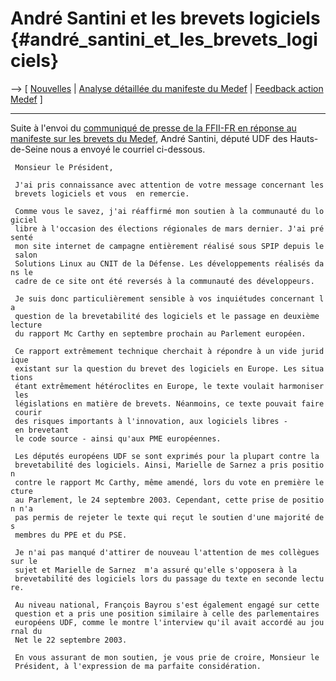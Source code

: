 # André Santini et les brevets logiciels {#andré_santini_et_les_brevets_logiciels}

\--\> \[ [ Nouvelles](SwpatcninoFr "wikilink") \| [ Analyse détaillée du
manifeste du Medef](Medef040629Fr "wikilink") \| [ Feedback action
Medef](Medef040629FeedbackFr "wikilink") \]

------------------------------------------------------------------------

Suite à l\'envoi du [communiqué de presse de la FFII-FR en réponse au
manifeste sur les brevets du
Medef](http://swpat.ffii.org/journal/04/medef0705/index.fr.html "wikilink"),
André Santini, député UDF des Hauts-de-Seine nous a envoyé le courriel
ci-dessous.

` Monsieur le Président,`\
` `\
` J'ai pris connaissance avec attention de votre message concernant les`\
` brevets logiciels et vous  en remercie.`

` Comme vous le savez, j'ai réaffirmé mon soutien à la communauté du logiciel`\
` libre à l'occasion des élections régionales de mars dernier. J'ai présenté`\
` mon site internet de campagne entièrement réalisé sous SPIP depuis le salon`\
` Solutions Linux au CNIT de la Défense. Les développements réalisés dans le`\
` cadre de ce site ont été reversés à la communauté des développeurs.`\
` `\
` Je suis donc particulièrement sensible à vos inquiétudes concernant la`\
` question de la brevetabilité des logiciels et le passage en deuxième lecture`\
` du rapport Mc Carthy en septembre prochain au Parlement européen.`\
` `\
` Ce rapport extrêmement technique cherchait à répondre à un vide juridique`\
` existant sur la question du brevet des logiciels en Europe. Les situations`\
` étant extrêmement hétéroclites en Europe, le texte voulait harmoniser les`\
` législations en matière de brevets. Néanmoins, ce texte pouvait faire courir`\
` des risques importants à l'innovation, aux logiciels libres - en brevetant`\
` le code source - ainsi qu'aux PME européennes.`\
` `\
` Les députés européens UDF se sont exprimés pour la plupart contre la`\
` brevetabilité des logiciels. Ainsi, Marielle de Sarnez a pris position`\
` contre le rapport Mc Carthy, même amendé, lors du vote en première lecture`\
` au Parlement, le 24 septembre 2003. Cependant, cette prise de position n'a`\
` pas permis de rejeter le texte qui reçut le soutien d'une majorité des`\
` membres du PPE et du PSE.`\
` `\
` Je n'ai pas manqué d'attirer de nouveau l'attention de mes collègues sur le`\
` sujet et Marielle de Sarnez  m'a assuré qu'elle s'opposera à la`\
` brevetabilité des logiciels lors du passage du texte en seconde lecture.`\
` `\
` Au niveau national, François Bayrou s'est également engagé sur cette`\
` question et a pris une position similaire à celle des parlementaires`\
` européens UDF, comme le montre l'interview qu'il avait accordé au journal du`\
` Net le 22 septembre 2003.`\
` `\
` En vous assurant de mon soutien, je vous prie de croire, Monsieur le`\
` Président, à l'expression de ma parfaite considération.`
